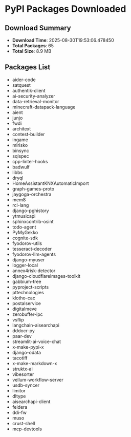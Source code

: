 # PyPI Packages Downloaded

## Download Summary
- **Download Time**: 2025-08-30T19:53:06.478450
- **Total Packages**: 65
- **Total Size**: 8.9 MB

## Packages List
- aider-code
- satquest
- authentik-client
- ai-security-analyzer
- data-retrieval-monitor
- minecraft-datapack-language
- aient
- junjo
- fwdi
- architext
- contest-builder
- ingame
- mlrisko
- binsync
- sqlspec
- cpp-linter-hooks
- badwulf
- libbs
- dryql
- HomeAssistantKNXAutomaticImport
- graph-games-proto
- jaygoga-orchestra
- mem8
- rcl-lang
- django-pghistory
- ytmusicapi
- sphinxcontrib-osint
- todo-agent
- PyMyGekko
- cognite-sdk
- fyodorov-utils
- tesseract-decoder
- fyodorov-llm-agents
- django-myuser
- logger-local
- annex4risk-detector
- django-cloudflareimages-toolkit
- gabbium-tree
- pyproject-scripts
- pttechnologies
- klotho-cac
- postalservice
- digitalmeve
- zerobuffer-ipc
- vsflip
- langchain-aisearchapi
- dddocr-py
- paar-dev
- streamlit-ai-voice-chat
- x-make-pypi-x
- django-odata
- tacotiff
- x-make-markdown-x
- struktx-ai
- vibesorter
- vellum-workflow-server
- usdb-syncer
- limitor
- dltype
- aisearchapi-client
- feldera
- ddi-fw
- muso
- crust-shell
- mcp-devtools
